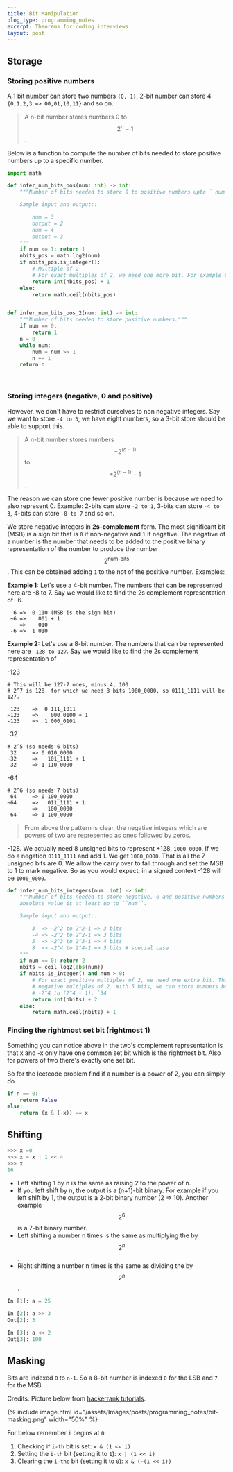 ```yaml
---
title: Bit Manipulation
blog_type: programming_notes
excerpt: Theorems for coding interviews.
layout: post
---
```


## Storage
### Storing positive numbers
A 1 bit number can store two numbers `{0, 1}`, 2-bit number can store 4
`{0,1,2,3 => 00,01,10,11}` and so on.

> A n-bit number stores numbers 0 to $$2^n-1$$.

Below is a function to compute the number of bits needed to store positive numbers up to a specific
number. <br/>


``` python
import math

def infer_num_bits_pos(num: int) -> int:
    """Number of bits needed to store 0 to positive numbers upto ``num``.

    Sample input and output::

        num = 3
        output = 2
        num = 4
        output = 3
    """
    if num <= 1: return 1
    nbits_pos = math.log2(num)
    if nbits_pos.is_integer():
        # Multiple of 2
        # For exact multiples of 2, we need one more bit. For example 8 = 2^3 => 1000.
        return int(nbits_pos) + 1
    else:
        return math.ceil(nbits_pos)


def infer_num_bits_pos_2(num: int) -> int:
    """Number of bits needed to store positive numbers."""
    if num == 0:
        return 1
    n = 0
    while num:
        num = num >> 1
        n += 1
    return n
```
<br/>

### Storing integers (negative, 0 and positive)

However, we don't have to restrict ourselves to non negative integers. Say we want to store
`-4 to 3`, we have eight numbers, so a 3-bit store should be able to support this.

> A n-bit number stores numbers $$-2^{(n-1)}$$ to $$+2^{(n-1)} - 1$$.

The reason we can store one fewer positive number is because we need to also represent 0.
Example: 2-bits can store `-2 to 1`, 3-bits can store `-4 to 3`, 4-bits can store `-8 to 7` and so on.

We store negative integers in **2s-complement** form. The most significant bit (MSB) is
a sign bit that is `0` if non-negative and `1` if negative. The negative of a number is the number
that needs to be added to the positive binary representation of the number to produce the
number $$2^{\text{num-bits}}$$. This can be obtained adding `1` to the not of the
positive number. Examples:

**Example 1:**
Let's use a 4-bit number. The numbers that can be represented here are -8 to 7. Say
we would like to find the 2s complement representation of -6.

```
  6 =>  0 110 (MSB is the sign bit)
 ~6 =>    001 + 1
    =>    010
 -6 =>  1 010
```

**Example 2:**
Let's use a 8-bit number. The numbers that can be represented here are `-128 to 127`. Say
we would like to find the 2s complement representation of

-123
```
# This will be 127-7 ones, minus 4, 100.
# 2^7 is 128, for which we need 8 bits 1000_0000, so 0111_1111 will be 127.

 123    =>  0 111_1011
~123    =>    000_0100 + 1
-123    =>  1 000_0101
```

-32
```
# 2^5 (so needs 6 bits)
 32     => 0 010_0000
~32     =>   101_1111 + 1
-32     => 1 110_0000
```

-64
```
# 2^6 (so needs 7 bits)
 64     => 0 100_0000
~64     =>   011_1111 + 1
        =>   100_0000
-64     => 1 100_0000
```
> From above the pattern is clear, the negative integers which are powers of two are 
> represented as ones followed by zeros.  


-128. We actually need 8 unsigned bits to represent +128, `1000_0000`. If we do a negation
`0111_1111` and add 1. We get `1000_0000`. That is all the 7 unsigned bits are 0. We allow
the carry over to fall through and set the MSB to 1 to mark negative. So as you would
expect, in a signed context -128 will be `1000_0000`.

``` python
def infer_num_bits_integers(num: int) -> int:
    """Number of bits needed to store negative, 0 and positive numbers with
    absolute value is at least up to ``num``.

    Sample input and output::

        3  => -2^2 to 2^2-1 => 3 bits
        -4 => -2^2 to 2^2-1 => 3 bits
        5  => -2^3 to 2^3-1 => 4 bits
        8  => -2^4 to 2^4-1 => 5 bits # special case
    """
    if num == 0: return 2
    nbits = ceil_log2(abs(num))
    if nbits.is_integer() and num > 0:
        # For exact positive multiples of 2, we need one extra bit. This is not true for
        # negative multiples of 2. With 5 bits, we can store numbers between -16 to 15, ie.,
        # -2^4 to (2^4 - 1). `34
        return int(nbits) + 2
    else:
        return math.ceil(nbits) + 1
```

### Finding the rightmost set bit (rightmost 1)
Something you can notice above in the two's complement representation is that x and -x only have one common set bit which is the rightmost bit. Also for powers of two there's exactly one set bit.

So for the leetcode problem find if a number is a power of 2, you can simply do
``` python
if n == 0:
    return False
else:
    return (x & (-x)) == x
```

## Shifting
``` python
>>> x =0
>>> x = x | 1 << 4
>>> x
16
```

- Left shifting 1 by n is the same as raising 2 to the power of n. 
- If you left shift by n, the output is a (n+1)-bit binary.  For example if you left
shift by 1, the output is a 2-bit binary number (2 => 10). Another example $$2^6$$ is
a 7-bit binary number. 
- Left shifting a number n times is the same as multiplying the by $$2^n$$.
- Right shifting a number n times is the same as dividing the by $$2^n$$.

``` python
In [1]: a = 25

In [2]: a >> 3
Out[2]: 3

In [3]: a << 2
Out[3]: 100
```

## Masking
Bits are indexed `0` to `n-1`. So a 8-bit number is indexed `0` for the LSB and `7` for the MSB.

Credits: Picture below from [hackerrank tutorials](https://youtu.be/NLKQEOgBAnw).

{% include image.html id="/assets/Images/posts/programming_notes/bit-masking.png" width="50%" %}

For below remember `i` begins at `0`.

1. Checking if `i-th` bit is set: `x & (1 << i)`
2. Setting the `i-th` bit (setting it to `1`): `x | (1 << i)`
3. Clearing the `i-the` bit (setting it to `0`): `x & (~(1 << i))`
